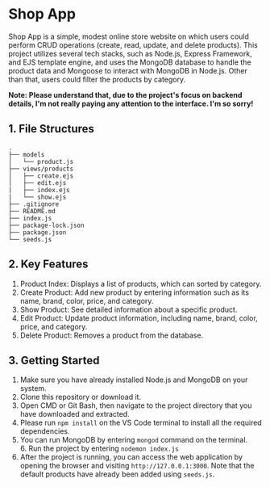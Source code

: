 
# Shop App

Shop App is a simple, modest online store website on which users could perform CRUD operations (create, read, update, and delete products). This project utilizes several tech stacks, such as Node.js, Express Framework, and EJS template engine, and uses the MongoDB database to handle the product data and Mongoose to interact with MongoDB in Node.js. Other than that, users could filter the products by category. 

**Note: Please understand that, due to the project's focus on backend details, I'm not really paying any attention to the interface. I'm so sorry!**

## 1. File Structures
```
.
├── models
│   └── product.js
├── views/products
│   ├── create.ejs
│   ├── edit.ejs
|   ├── index.ejs
|   └── show.ejs
├── .gitignore
├── README.md
├── index.js
├── package-lock.json
├── package.json
└── seeds.js
```

## 2. Key Features
1. Product Index: Displays a list of products, which can sorted by category.
2. Create Product: Add new product by entering information such as its name, brand, color, price, and category.
3. Show Product: See detailed information about a specific product.
4. Edit Product: Update product information, including name, brand, color, price, and category.
5. Delete Product: Removes a product from the database.

## 3. Getting Started
1. Make sure you have already installed Node.js and MongoDB on your system.
2. Clone this repository or download it.
3. Open CMD or Git Bash, then navigate to the project directory that you have downloaded and extracted.
4. Please run `npm install` on the VS Code terminal to install all the required dependencies.
5. You can run MongoDB by entering `mongod` command on the terminal.
6. Run the project by entering `nodemon index.js`
7. After the project is running, you can access the web application by opening the browser and visiting `http://127.0.0.1:3000`.
Note that the default products have already been added using `seeds.js`.




